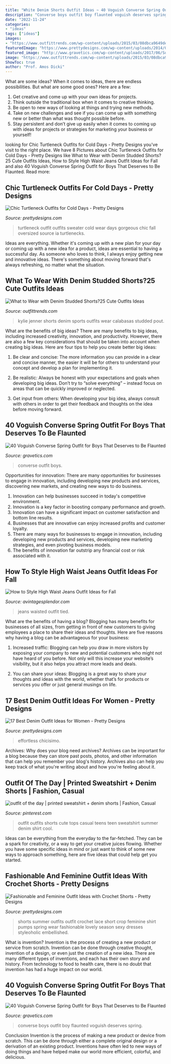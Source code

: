 ```yaml
---
title: "White Denim Shorts Outfit Ideas ~ 40 Voguish Converse Spring Outfit For Boys That Deserves To Be Flaunted"
description: "Converse boys outfit boy flaunted voguish deserves spring"
date: "2022-11-24"
categories:
- "ideas"
tags: ["ideas"]
images:
- "https://www.outfittrends.com/wp-content/uploads/2015/03/08dbca9649debe2865363523b41de194.jpg"
featuredImage: "https://www.prettydesigns.com/wp-content/uploads/2014/08/Black-Crop-Top-with-White-Crochet-Shorts.jpg"
featured_image: "http://www.gravetics.com/wp-content/uploads/2017/06/Summer-Outfit-With-Converse.jpg"
image: "https://www.outfittrends.com/wp-content/uploads/2015/03/08dbca9649debe2865363523b41de194.jpg"
ShowToc: true
author: "Prof. Amos Dicki"
---
```



What are some ideas?
When it comes to ideas, there are endless possibilities. But what are some good ones? Here are a few: 
1. Get creative and come up with your own ideas for projects.
2. Think outside the traditional box when it comes to creative thinking.
3. Be open to new ways of looking at things and trying new methods.
4. Take on new challenges and see if you can come up with something new or better than what was thought possible before. 
5. Stay persistent and don’t give up easily when it comes to coming up with ideas for projects or strategies for marketing your business or yourself!

	

		
looking for Chic Turtleneck Outfits for Cold Days - Pretty Designs you've visit to the right place. We have 8 Pictures about Chic Turtleneck Outfits for Cold Days - Pretty Designs like What to Wear with Denim Studded Shorts?25 Cute Outfits Ideas, How to Style High Waist Jeans Outfit Ideas for Fall and also 40 Voguish Converse Spring Outfit for Boys That Deserves to Be Flaunted. Read more:
		
    
## Chic Turtleneck Outfits For Cold Days - Pretty Designs

<img loading=lazy src="http://www.prettydesigns.com/wp-content/uploads/2014/10/Beautiful-White-Turtleneck-for-Fall.jpg" onerror="this.onerror=null;this.src='https://tse4.mm.bing.net/th?id=OIP.d_jRXBJ-XU1x4cZCO0pDQgHaK9&amp;pid=15.1';" alt="Chic Turtleneck Outfits for Cold Days - Pretty Designs">

_Source: prettydesigns.com_

>turtleneck outfit outfits sweater cold wear days gorgeous chic fall oversized source ia turtlenecks. 

	

Ideas are everything. Whether it's coming up with a new plan for your day or coming up with a new idea for a product, ideas are essential to having a successful day. As someone who loves to think, I always enjoy getting new and innovative ideas. There's something about moving forward that's always refreshing, no matter what the situation.

    
## What To Wear With Denim Studded Shorts?25 Cute Outfits Ideas

<img loading=lazy src="https://www.outfittrends.com/wp-content/uploads/2015/03/08dbca9649debe2865363523b41de194.jpg" onerror="this.onerror=null;this.src='https://tse4.mm.bing.net/th?id=OIP.Xnuh9JMaH5lpRYcGbh-s0QHaQK&amp;pid=15.1';" alt="What to Wear with Denim Studded Shorts?25 Cute Outfits Ideas">

_Source: outfittrends.com_

>kylie jenner shorts denim sports outfits wear calabasas studded pout. 

	

What are the benefits of big ideas?
There are many benefits to big ideas, including increased creativity, innovation, and productivity. However, there are also a few key considerations that should be taken into account when creating big ideas. Here are four tips to help you create better big ideas:
1. Be clear and concise: The more information you can provide in a clear and concise manner, the easier it will be for others to understand your concept and develop a plan for implementing it.

2. Be realistic: Always be honest with your expectations and goals when developing big ideas. Don’t try to “solve everything” – instead focus on areas that can be quickly improved or neglected.

3. Get input from others: When developing your big idea, always consult with others in order to get their feedback and thoughts on the idea before moving forward.

    
## 40 Voguish Converse Spring Outfit For Boys That Deserves To Be Flaunted

<img loading=lazy src="http://www.gravetics.com/wp-content/uploads/2017/06/Summer-Outfit-With-Converse.jpg" onerror="this.onerror=null;this.src='https://tse2.mm.bing.net/th?id=OIP.PNpRnr9ld85bywAtrWwleQAAAA&amp;pid=15.1';" alt="40 Voguish Converse Spring Outfit for Boys That Deserves to Be Flaunted">

_Source: gravetics.com_

>converse outfit boys. 

	

Opportunities for innovation: There are many opportunities for businesses to engage in innovation, including developing new products and services, discovering new markets, and creating new ways to do business.
1. Innovation can help businesses succeed in today's competitive environment.
2. Innovation is a key factor in boosting company performance and growth.
3. Innovation can have a significant impact on customer satisfaction and bottom line results.
4. Businesses that are innovative can enjoy increased profits and customer loyalty.
5. There are many ways for businesses to engage in innovation, including developing new products and services, developing new marketing strategies, and even pivoting business models.
6. The benefits of innovation far outstrip any financial cost or risk associated with it.

    
## How To Style High Waist Jeans Outfit Ideas For Fall

<img loading=lazy src="https://www.avintagesplendor.com/wp-content/uploads/2017/08/charles-angels-jeans-5855.jpg" onerror="this.onerror=null;this.src='https://tse4.mm.bing.net/th?id=OIP.sMtC5BO2jBng_d1AO2fRawHaLH&amp;pid=15.1';" alt="How to Style High Waist Jeans Outfit Ideas for Fall">

_Source: avintagesplendor.com_

>jeans waisted outfit tied. 

	

What are the benefits of having a blog?
Blogging has many benefits for businesses of all sizes, from getting in front of new customers to giving employees a place to share their ideas and thoughts. Here are five reasons why having a blog can be advantageous for your business: 
1. Increased traffic: Blogging can help you draw in more visitors by exposing your company to new and potential customers who might not have heard of you before. Not only will this increase your website’s visibility, but it also helps you attract more leads and deals. 

2. You can share your ideas: Blogging is a great way to share your thoughts and ideas with the world, whether that’s for products or services you offer or just general musings on life.

    
## 17 Best Denim Outfit Ideas For Women - Pretty Designs

<img loading=lazy src="http://www.prettydesigns.com/wp-content/uploads/2014/05/Denim-Jumpsuit-Outfit-Idea.jpg" onerror="this.onerror=null;this.src='https://tse1.mm.bing.net/th?id=OIP.jUDjqMexAa4Z6qCje935sQHaKI&amp;pid=15.1';" alt="17 Best Denim Outfit Ideas for Women - Pretty Designs">

_Source: prettydesigns.com_

>effortless chicisimo. 

	

Archives: Why does your blog need archives?
Archives can be important for a blog because they can store past posts, photos, and other information that can help you remember your blog's history. Archives also can help you keep track of what you're writing about and how you're feeling about it.

    
## Outfit Of The Day | Printed Sweatshirt + Denim Shorts | Fashion, Casual

<img loading=lazy src="https://i.pinimg.com/736x/ec/23/0f/ec230f00ef51bc3c18f073411d284bc6.jpg" onerror="this.onerror=null;this.src='https://tse3.mm.bing.net/th?id=OIP.miR6YnLECL_bIqgQSsZnZAHaMX&amp;pid=15.1';" alt="outfit of the day | printed sweatshirt + denim shorts | Fashion, Casual">

_Source: pinterest.com_

>outfit outfits shorts cute tops casual teens teen sweatshirt summer denim shirt cool. 

	

Ideas can be everything from the everyday to the far-fetched. They can be a spark for creativity, or a way to get your creative juices flowing. Whether you have some specific ideas in mind or just want to think of some new ways to approach something, here are five ideas that could help get you started.

    
## Fashionable And Feminine Outfit Ideas With Crochet Shorts - Pretty Designs

<img loading=lazy src="https://www.prettydesigns.com/wp-content/uploads/2014/08/Black-Crop-Top-with-White-Crochet-Shorts.jpg" onerror="this.onerror=null;this.src='https://tse1.mm.bing.net/th?id=OIP.JE4Etu2f-ooG7b6NGAskkwHaK3&amp;pid=15.1';" alt="Fashionable and Feminine Outfit Ideas with Crochet Shorts - Pretty Designs">

_Source: prettydesigns.com_

>shorts summer outfits outfit crochet lace short crop feminine shirt pumps spring wear fashionable lovely season sexy dresses styleoholic embellished. 

	

What is invention?
Invention is the process of creating a new product or service from scratch. Invention can be done through creative thought, invention of a design, or even just the creation of a new idea. There are many different types of inventions, and each has their own story and history. From technology to food to health care, there is no doubt that invention has had a huge impact on our world.

    
## 40 Voguish Converse Spring Outfit For Boys That Deserves To Be Flaunted

<img loading=lazy src="http://www.gravetics.com/wp-content/uploads/2017/06/Little-Boy-In-Black-With-Red-Converse.jpg" onerror="this.onerror=null;this.src='https://tse2.mm.bing.net/th?id=OIP.2rNAfENAyNYQfnwDlgKmIgHaJQ&amp;pid=15.1';" alt="40 Voguish Converse Spring Outfit for Boys That Deserves to Be Flaunted">

_Source: gravetics.com_

>converse boys outfit boy flaunted voguish deserves spring. 

	

Conclusion
Invention is the process of making a new product or device from scratch. This can be done through either a complete original design or a derivation of an existing product. Inventions have often led to new ways of doing things and have helped make our world more efficient, colorful, and delicious.


